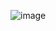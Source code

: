 ![image](https://github.com/ENZELPL/imagenesM-1/assets/133585095/ce23b382-85bc-4732-ad7f-ce54cffe871e)
